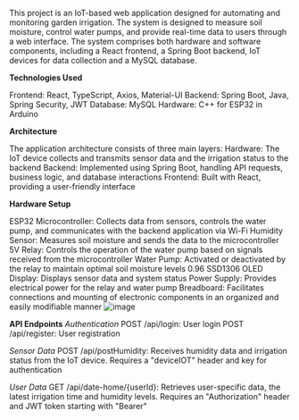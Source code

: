 This project is an IoT-based web application designed for automating and monitoring garden irrigation. The system is designed to measure soil moisture, control water pumps, and provide real-time data to users through a web interface. The system comprises both hardware and software components, including a React frontend, a Spring Boot backend, IoT devices for data collection and a MySQL database. 

**Technologies Used**

Frontend: React, TypeScript, Axios, Material-UI
Backend: Spring Boot, Java, Spring Security, JWT
Database: MySQL
Hardware: C++ for ESP32 in Arduino

**Architecture**

The application architecture consists of three main layers:
Hardware: The IoT device collects and transmits sensor data and the irrigation status to the backend
Backend: Implemented using Spring Boot, handling API requests, business logic, and database interactions
Frontend: Built with React, providing a user-friendly interface

**Hardware Setup**

ESP32 Microcontroller: Collects data from sensors, controls the water pump, and communicates with the backend application via Wi-Fi
Humidity Sensor: Measures soil moisture and sends the data to the microcontroller
5V Relay: Controls the operation of the water pump based on signals received from the microcontroller
Water Pump: Activated or deactivated by the relay to maintain optimal soil moisture levels
0.96 SSD1306 OLED Display: Displays sensor data and system status
Power Supply: Provides electrical power for the relay and water pump
Breadboard: Facilitates connections and mounting of electronic components in an organized and easily modifiable manner
![image](https://github.com/user-attachments/assets/77420b31-554c-4512-b8e1-41d30daf62f1)

**API Endpoints**
_Authentication_
POST /api/login: User login
POST /api/register: User registration

_Sensor Data_
POST /api/postHumidity: Receives humidity data and irrigation status from the IoT device. Requires a "deviceIOT" header and key for authentication

_User Data_
GET /api/date-home/{userId}: Retrieves user-specific data, the latest irrigation time and humidity levels. Requires an "Authorization" header and JWT token starting with "Bearer"
